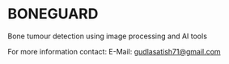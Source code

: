 # BONEGUARD
Bone tumour detection using image processing and AI tools

For more information contact: 
E-Mail: gudlasatish71@gmail.com
